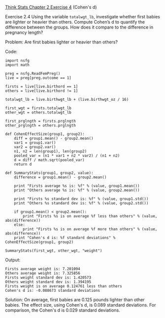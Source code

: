 [Think Stats Chapter 2 Exercise 4](http://greenteapress.com/thinkstats2/html/thinkstats2003.html#toc24) (Cohen's d)

Exercise 2.4   Using the variable `totalwgt_lb`, investigate whether first babies are lighter or heavier than others. Compute Cohen’s d to quantify the difference between the groups. How does it compare to the difference in pregnancy length?

Problem: Are first babies lighter or heavier than others?

Code:

```
import nsfg
import math

preg = nsfg.ReadFemPreg()
live = preg[preg.outcome == 1]

firsts = live[live.birthord == 1]
others = live[live.birthord != 1]

totalwgt_lb = live.birthwgt_lb + (live.birthwgt_oz / 16)

first_wgt = firsts.totalwgt_lb
other_wgt = others.totalwgt_lb

first_prglngth = firsts.prglngth
other_prglngth = others.prglngth

def CohenEffectSize(group1, group2):
    diff = group1.mean() - group2.mean()
    var1 = group1.var()
    var2 = group2.var()
    n1, n2 = len(group1), len(group2)
    pooled_var = (n1 * var1 + n2 * var2) / (n1 + n2)
    d = diff / math.sqrt(pooled_var)
    return d

def SummaryStats(group1, group2, value):
    difference = group1.mean() - group2.mean()
    
    print "Firsts average %s is: %f" % (value, group1.mean())
    print "Others average %s is: %f" % (value, group2.mean())

    print "Firsts %s standard dev is: %f" % (value, group1.std())
    print "Others %s standard dev is: %f" % (value, group2.std())

    if group1.mean() < group2.mean():
        print "Firsts %s is on average %f less than others" % (value, abs(difference))
    else:
        print "Firsts %s is on average %f more than others" % (value, abs(difference))
    print "Cohen's d is: %f standard deviations" % CohenEffectSize(group1, group2)
    
SummaryStats(first_wgt, other_wgt, "weight")
```

Output:
```
Firsts average weight is: 7.201094
Others average weight is: 7.325856
Firsts weight standard dev is: 1.420573
Others weight standard dev is: 1.394195
Firsts weight is on average 0.124761 less than others
Cohen's d is: -0.088673 standard deviations
```

Solution: On average, first babies are 0.125 pounds lighter than other babies. The effect size, using Cohen's d, is 0.089 standard deviations.  For comparison, the Cohen's d is 0.029 standard deviations.
